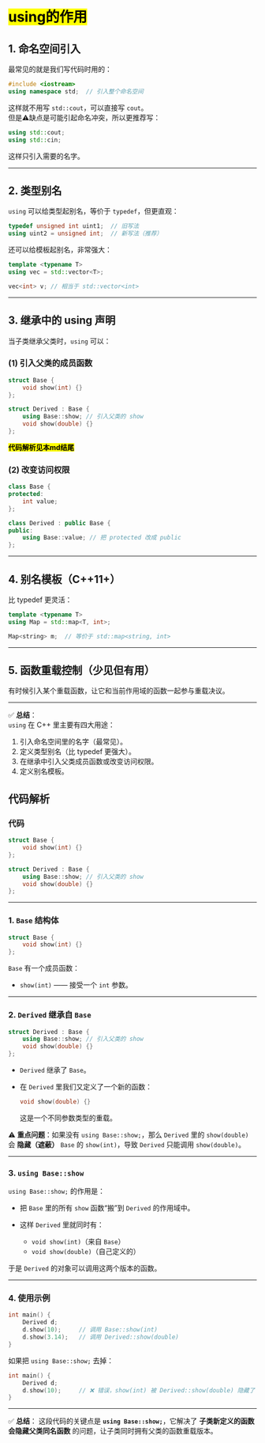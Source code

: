 # <mark>using的作用

## 1. **命名空间引入**  
最常见的就是我们写代码时用的：  

```cpp
#include <iostream>
using namespace std;  // 引入整个命名空间
```

这样就不用写 `std::cout`，可以直接写 `cout`。  
但是⚠️缺点是可能引起命名冲突，所以更推荐写：  

```cpp
using std::cout;
using std::cin;
```

这样只引入需要的名字。

---

## 2. **类型别名**  
`using` 可以给类型起别名，等价于 `typedef`，但更直观：  

```cpp
typedef unsigned int uint1;  // 旧写法
using uint2 = unsigned int;  // 新写法（推荐）
```

还可以给模板起别名，非常强大：  

```cpp
template <typename T>
using vec = std::vector<T>;

vec<int> v; // 相当于 std::vector<int>
```

---

## 3. **继承中的 using 声明**  
当子类继承父类时，`using` 可以：  

### (1) 引入父类的成员函数  
```cpp
struct Base {
    void show(int) {}
};

struct Derived : Base {
    using Base::show; // 引入父类的 show
    void show(double) {}
};
```
**<mark>代码解析见本md结尾</mark>**

### (2) 改变访问权限  
```cpp
class Base {
protected:
    int value;
};

class Derived : public Base {
public:
    using Base::value; // 把 protected 改成 public
};
```

---

## 4. **别名模板（C++11+）**  
比 typedef 更灵活：  

```cpp
template <typename T>
using Map = std::map<T, int>;

Map<string> m;  // 等价于 std::map<string, int>
```

---

## 5. **函数重载控制**（少见但有用）  
有时候引入某个重载函数，让它和当前作用域的函数一起参与重载决议。  

---

✅ **总结**：  
`using` 在 C++ 里主要有四大用途：  
1. 引入命名空间里的名字（最常见）。  
2. 定义类型别名（比 typedef 更强大）。  
3. 在继承中引入父类成员函数或改变访问权限。  
4. 定义别名模板。  


## 代码解析

### 代码

```cpp
struct Base {
    void show(int) {}
};

struct Derived : Base {
    using Base::show; // 引入父类的 show
    void show(double) {}
};
```

---

### 1. `Base` 结构体

```cpp
struct Base {
    void show(int) {}
};
```

`Base` 有一个成员函数：

* `show(int)` —— 接受一个 `int` 参数。

---

### 2. `Derived` 继承自 `Base`

```cpp
struct Derived : Base {
    using Base::show; // 引入父类的 show
    void show(double) {}
};
```

* `Derived` 继承了 `Base`。
* 在 `Derived` 里我们又定义了一个新的函数：

  ```cpp
  void show(double) {}
  ```

  这是一个不同参数类型的重载。

⚠️ **重点问题**：如果没有 `using Base::show;`，那么 `Derived` 里的 `show(double)` 会 **隐藏（遮蔽）** `Base` 的 `show(int)`，导致 `Derived` 只能调用 `show(double)`。

---

### 3. `using Base::show`

`using Base::show;` 的作用是：

* 把 `Base` 里的所有 `show` 函数“搬”到 `Derived` 的作用域中。
* 这样 `Derived` 里就同时有：

  * `void show(int)`（来自 `Base`）
  * `void show(double)`（自己定义的）

于是 `Derived` 的对象可以调用这两个版本的函数。

---

### 4. 使用示例

```cpp
int main() {
    Derived d;
    d.show(10);     // 调用 Base::show(int)
    d.show(3.14);   // 调用 Derived::show(double)
}
```

如果把 `using Base::show;` 去掉：

```cpp
int main() {
    Derived d;
    d.show(10);     // ❌ 错误，show(int) 被 Derived::show(double) 隐藏了
}
```

---

✅ **总结**：
这段代码的关键点是 **`using Base::show;`**，它解决了 **子类新定义的函数会隐藏父类同名函数** 的问题，让子类同时拥有父类的函数重载版本。


